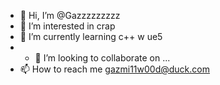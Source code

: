 - 👋 Hi, I’m @Gazzzzzzzzz
- 👀 I’m interested in crap
- 🌱 I’m currently learning c++ w ue5
- - 💞️ I’m looking to collaborate on ...
- 📫 How to reach me gazmi11w00d@duck.com

<!---
Gazzzzzzzzz/Gazzzzzzzzz is a ✨ special ✨ repository because its `README.md` (this file) appears on your GitHub profile.
You can click the Preview link to take a look at your changes.
--->
